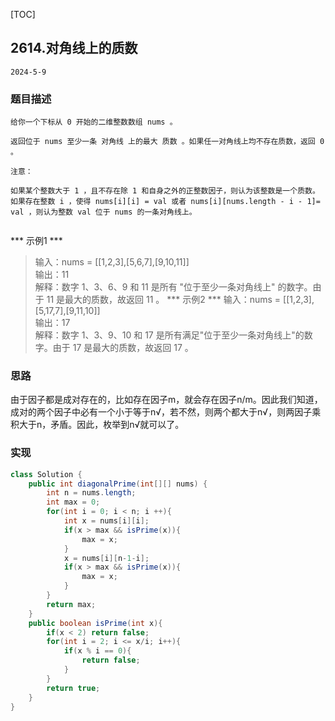 [TOC]
## 2614.对角线上的质数

```
2024-5-9
```
### 题目描述
```
给你一个下标从 0 开始的二维整数数组 nums 。 

返回位于 nums 至少一条 对角线 上的最大 质数 。如果任一对角线上均不存在质数，返回 0 。   

注意：  

如果某个整数大于 1 ，且不存在除 1 和自身之外的正整数因子，则认为该整数是一个质数。  
如果存在整数 i ，使得 nums[i][i] = val 或者 nums[i][nums.length - i - 1]= val ，则认为整数 val 位于 nums 的一条对角线上。   


```
*** 示例1 ***
> 输入：nums = [[1,2,3],[5,6,7],[9,10,11]]   
> 输出：11                         
> 解释：数字 1、3、6、9 和 11 是所有 "位于至少一条对角线上" 的数字。由于 11 是最大的质数，故返回 11 。
*** 示例2 ***
> 输入：nums = [[1,2,3],[5,17,7],[9,11,10]]      
> 输出：17          
> 解释：数字 1、3、9、10 和 17 是所有满足"位于至少一条对角线上"的数字。由于 17 是最大的质数，故返回 17 。        
 
### 思路
由于因子都是成对存在的，比如存在因子m，就会存在因子n/m。因此我们知道，成对的两个因子中必有一个小于等于n√，若不然，则两个都大于n√，则两因子乘积大于n，矛盾。因此，枚举到n√就可以了。
### 实现
```java
class Solution {
    public int diagonalPrime(int[][] nums) {
        int n = nums.length;
        int max = 0;
        for(int i = 0; i < n; i ++){
            int x = nums[i][i];
            if(x > max && isPrime(x)){
                max = x;
            }
            x = nums[i][n-1-i];
            if(x > max && isPrime(x)){
                max = x;
            }
        }
        return max;
    }
    public boolean isPrime(int x){
        if(x < 2) return false;
        for(int i = 2; i <= x/i; i++){
            if(x % i == 0){
                return false;
            }
        }
        return true;
    }
}
```